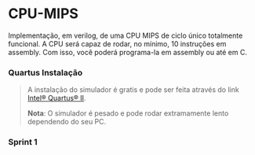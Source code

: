 # CPU-MIPS
Implementação, em verilog, de uma CPU MIPS de ciclo único totalmente funcional. A CPU será capaz de rodar, no mínimo, 10 instruções em assembly. Com isso, você poderá programa-la em assembly ou até em C. 

### Quartus Instalação
> A instalação do simulador é gratis e pode ser feita através do link [Intel® Quartus® II](https://www.intel.com/content/www/us/en/software-kit/711791/intel-quartus-ii-web-edition-design-software-version-13-0sp1-for-windows.html).
>
>  **Nota**: O simulador é pesado e pode rodar extramamente lento dependendo do seu PC.

### Sprint 1
